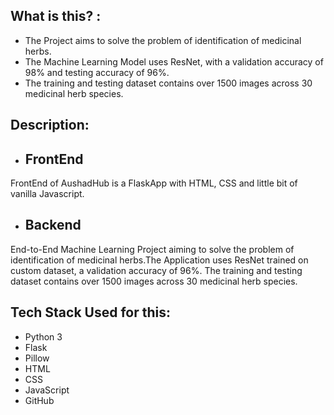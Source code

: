 ## What is this? :
- The Project aims to solve the problem of identification of medicinal herbs.
- The Machine Learning Model uses ResNet, with a validation accuracy of 98% and testing accuracy of 96%.
- The training and testing dataset contains over 1500 images across 30 medicinal herb species.


## Description:
- ## FrontEnd
FrontEnd of AushadHub is a FlaskApp with HTML, CSS and little bit of vanilla Javascript.

- ## Backend
End-to-End Machine Learning Project aiming to solve the problem of identification of medicinal herbs.The Application uses ResNet trained on custom dataset, a validation accuracy of 96%. The training and testing dataset contains over 1500 images across 30 medicinal herb species.

## Tech Stack Used for this:
  * Python 3
  * Flask
  * Pillow
  * HTML
  * CSS
  * JavaScript
  * GitHub
